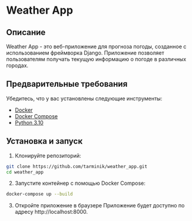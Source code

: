 # Weather App

## Описание

Weather App - это веб-приложение для прогноза погоды, созданное с использованием фреймворка Django. Приложение позволяет пользователям получать текущую информацию о погоде в различных городах.


## Предварительные требования

Убедитесь, что у вас установлены следующие инструменты:
- [Docker](https://www.docker.com/)
- [Docker Compose](https://docs.docker.com/compose/)
- [Python 3.10](https://www.python.org/downloads/)

## Установка и запуск

1. Клонируйте репозиторий:

```bash
git clone https://github.com/tarminik/weather_app.git
cd weather_app
```

2. Запустите контейнер с помощью Docker Compose:
```bash
docker-compose up --build
```

3. Откройте приложение в браузере
Приложение будет доступно по адресу http://localhost:8000.